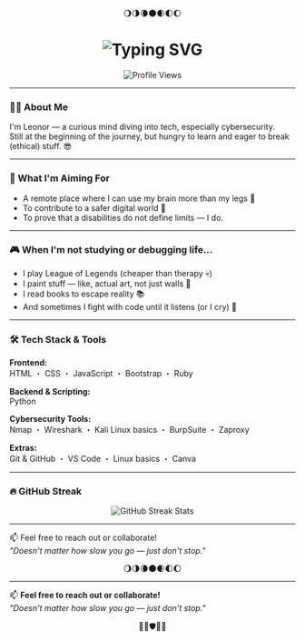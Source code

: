<!-- Emojis de topo -->
<p align="center">🌖🌗🌘🌑🌒🌓🌔</p>

<h1 align="center">
  <img src="https://readme-typing-svg.demolab.com?font=Fira+Code&pause=1000&color=F798EB&background=FFFEFF00&center=true&width=435&lines=Haro!+I'm+Leonor;Future+cyber+badass+%F0%9F%94%AA;Currently+leveling+up+skills..." alt="Typing SVG" />
</h1>

<p align="center">
  <img src="https://komarev.com/ghpvc/?username=saramchq&color=ff69b4&style=flat" alt="Profile Views" />
</p>

---

### 👩‍💻 About Me  
I'm Leonor — a curious mind diving into tech, especially cybersecurity.  
Still at the beginning of the journey, but hungry to learn and eager to break (ethical) stuff. 😎

---

### 🚀 What I'm Aiming For  
- A remote place where I can use my brain more than my legs 🧠  
- To contribute to a safer digital world 🔐  
- To prove that a disabilities do not define limits — I do.

---

### 🎮 When I'm not studying or debugging life...  
- I play League of Legends (cheaper than therapy 💀)  
- I paint stuff — like, actual art, not just walls 🎨  
- I read books to escape reality 📚  
- And sometimes I fight with code until it listens (or I cry) 🤖

---

### 🛠️ Tech Stack & Tools  

**Frontend:**  
HTML ・ CSS ・ JavaScript ・ Bootstrap ・ Ruby  

**Backend & Scripting:**  
Python  

**Cybersecurity Tools:**  
Nmap ・ Wireshark ・ Kali Linux basics ・ BurpSuite ・ Zaproxy  

**Extras:**  
Git & GitHub ・ VS Code ・ Linux basics ・ Canva  

---

### 🔥 GitHub Streak  
<p align="center">
  <img src="https://streak-stats.demolab.com/?user=saramchq&locale=en&mode=daily&theme=dark&hide_border=false&border_radius=5&order=3" alt="GitHub Streak Stats"/>
</p>

---

📫 Feel free to reach out or collaborate!  
_"Doesn't matter how slow you go — just don't stop."_

<!-- Emojis de fundo -->
<p align="center">🌖🌗🌘🌑🌒🌓🌔</p>

---

📫 **Feel free to reach out or collaborate!**  
_"Doesn't matter how slow you go — just don't stop."_

<!-- Emojis de fundo -->
<p align="center">💫🧠🛡️🎨🌐</p>

